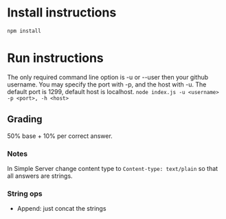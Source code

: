 # Install instructions
`npm install`

# Run instructions
The only required command line option is -u or --user then your github username.
You may specify the port with -p, and the host with -u.
The default port is 1299, default host is localhost.
`node index.js -u <username> -p <port>, -h <host>`

## Grading
50% base + 10% per correct answer.

### Notes
In Simple Server change content type to `Content-type: text/plain` so that all answers are strings. 

### String ops 
- Append: just concat the strings